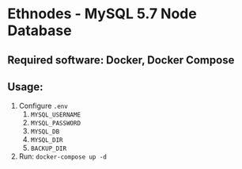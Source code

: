 # Ethnodes - MySQL 5.7 Node Database
## Required software: Docker, Docker Compose
## Usage:
1. Configure `.env`
    1. `MYSQL_USERNAME`
    2. `MYSQL_PASSWORD`
    3. `MYSQL_DB`
    4. `MYSQL_DIR`
    5. `BACKUP_DIR`
2. Run: `docker-compose up -d`
